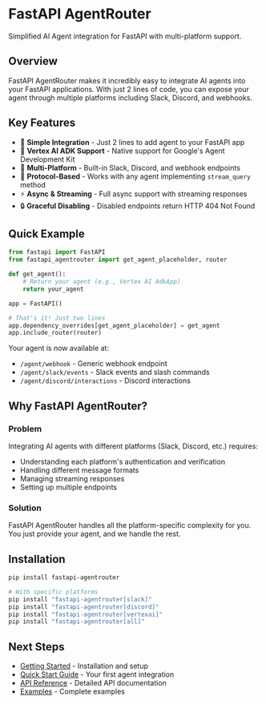 # FastAPI AgentRouter

Simplified AI Agent integration for FastAPI with multi-platform support.

## Overview

FastAPI AgentRouter makes it incredibly easy to integrate AI agents into your FastAPI applications. With just 2 lines of code, you can expose your agent through multiple platforms including Slack, Discord, and webhooks.

## Key Features

- 🚀 **Simple Integration** - Just 2 lines to add agent to your FastAPI app
- 🤖 **Vertex AI ADK Support** - Native support for Google's Agent Development Kit
- 🔌 **Multi-Platform** - Built-in Slack, Discord, and webhook endpoints
- 🎯 **Protocol-Based** - Works with any agent implementing `stream_query` method
- ⚡ **Async & Streaming** - Full async support with streaming responses
- 🔒 **Graceful Disabling** - Disabled endpoints return HTTP 404 Not Found

## Quick Example

```python
from fastapi import FastAPI
from fastapi_agentrouter import get_agent_placeholder, router

def get_agent():
    # Return your agent (e.g., Vertex AI AdkApp)
    return your_agent

app = FastAPI()

# That's it! Just two lines
app.dependency_overrides[get_agent_placeholder] = get_agent
app.include_router(router)
```

Your agent is now available at:
- `/agent/webhook` - Generic webhook endpoint
- `/agent/slack/events` - Slack events and slash commands
- `/agent/discord/interactions` - Discord interactions

## Why FastAPI AgentRouter?

### Problem
Integrating AI agents with different platforms (Slack, Discord, etc.) requires:
- Understanding each platform's authentication and verification
- Handling different message formats
- Managing streaming responses
- Setting up multiple endpoints

### Solution
FastAPI AgentRouter handles all the platform-specific complexity for you. You just provide your agent, and we handle the rest.

## Installation

```bash
pip install fastapi-agentrouter

# With specific platforms
pip install "fastapi-agentrouter[slack]"
pip install "fastapi-agentrouter[discord]"
pip install "fastapi-agentrouter[vertexai]"
pip install "fastapi-agentrouter[all]"
```

## Next Steps

- [Getting Started](getting-started/installation.md) - Installation and setup
- [Quick Start Guide](getting-started/quickstart.md) - Your first agent integration
- [API Reference](api/core.md) - Detailed API documentation
- [Examples](examples/basic.md) - Complete examples
